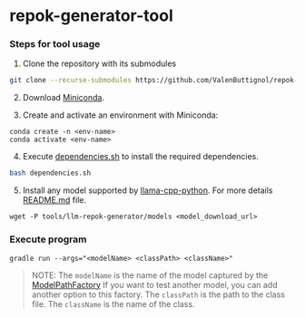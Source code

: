 # repok-generator-tool

### Steps for tool usage

1. Clone the repository with its submodules
```bash
git clone --recurse-submodules https://github.com/ValenButtignol/repok-generator-tool.git 
```

2. Download [Miniconda](https://docs.anaconda.com/miniconda/).

3. Create and activate an environment with Miniconda:
```
conda create -n <env-name>
conda activate <env-name>
```

4. Execute [dependencies.sh](dependencies.sh) to install the required dependencies.
```bash
bash dependencies.sh
```

5. Install any model supported by [llama-cpp-python](https://github.com/abetlen/llama-cpp-python). For more details [README.md](tools/llm-repok-generator/README.md) file.
```
wget -P tools/llm-repok-generator/models <model_download_url>
```

### Execute program
```
gradle run --args="<modelName> <classPath> <className>"
```

> NOTE: The `modelName` is the name of the model captured by the [ModelPathFactory](tools/llm-repok-generator/classes/factories/model_path_factory.py) If you want to test another model, you can add another option to this factory. 
>The `classPath` is the path to the class file. The `className` is the name of the class. 
